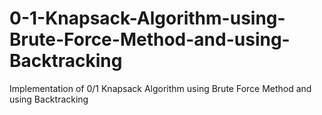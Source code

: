 # 0-1-Knapsack-Algorithm-using-Brute-Force-Method-and-using-Backtracking
Implementation of 0/1 Knapsack Algorithm using Brute Force Method and using Backtracking
